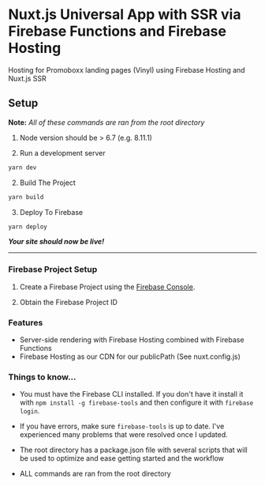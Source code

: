 # Nuxt.js Universal App with SSR via Firebase Functions and Firebase Hosting

Hosting for Promoboxx landing pages (Vinyl) using Firebase Hosting and Nuxt.js SSR

## Setup

**Note:** _All of these commands are ran from the root directory_

1. Node version should be > 6.7 (e.g. 8.11.1)

2. Run a development server
  ```bash
  yarn dev
  ```

2. Build The Project

  ```bash
  yarn build
  ```

3. Deploy To Firebase

  ```bash
  yarn deploy
  ```

**_Your site should now be live!_**

--------------------------------------------------------------------------------

### Firebase Project Setup

1. Create a Firebase Project using the [Firebase Console](https://console.firebase.google.com).

2. Obtain the Firebase Project ID

### Features

- Server-side rendering with Firebase Hosting combined with Firebase Functions
- Firebase Hosting as our CDN for our publicPath (See nuxt.config.js)

### Things to know...

- You must have the Firebase CLI installed. If you don't have it install it with `npm install -g firebase-tools` and then configure it with `firebase login`.

- If you have errors, make sure `firebase-tools` is up to date. I've experienced many problems that were resolved once I updated.

- The root directory has a package.json file with several scripts that will be used to optimize and ease getting started and the workflow

- ALL commands are ran from the root directory
